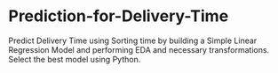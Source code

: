 # Prediction-for-Delivery-Time
Predict Delivery Time using Sorting time by building a Simple Linear Regression Model and performing EDA and necessary transformations. Select the best model using Python.

